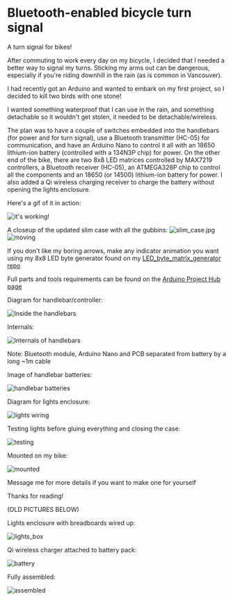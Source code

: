 # Bluetooth-enabled bicycle turn signal
A turn signal for bikes!

After commuting to work every day on my bicycle, I decided that I needed a better way to signal my turns. Sticking my arms out can be dangerous, especially if you're riding downhill in the rain (as is common in Vancouver).

I had recently got an Arduino and wanted to embark on my first project, so I decided to kill two birds with one stone!

I wanted something waterproof that I can use in the rain, and something detachable so it wouldn't get stolen, it needed to be detachable/wireless.

The plan was to have a couple of switches embedded into the handlebars (for power and for turn signal), use a Bluetooth transmitter (HC-05) for communication, and have an Arduino Nano to control it all with an 18650 lithium-ion battery (controlled with a 134N3P chip) for power. On the other end of the bike, there are two 8x8 LED matrices controlled by MAX7219 controllers, a Bluetooth receiver (HC-05), an ATMEGA328P chip to control all the components and an 18650 (or 14500) lithium-ion battery for power. I also added a Qi wireless charging receiver to charge the battery without opening the lights enclosure.

Here's a gif of it in action:

![it's working!](pictures/mounted_test.gif)

A closeup of the updated slim case with all the gubbins:
![slim_case.jpg](pictures/slim_case.jpg)
![moving](pictures/working.gif)


If you don't like my boring arrows, make any indicator animation you want using my 8x8 LED byte generator found on my [LED_byte_matrix_generator repo](https://github.com/simonwongwong/LED_byte_matrix_generator)

Full parts and tools requirements can be found on the [Arduino Project Hub page](https://create.arduino.cc/projecthub/simonwongwong/bluetooth-enabled-bicycle-turn-signal-2f4f5d)

Diagram for handlebar/controller:

![Inside the handlebars](pictures/handlebars_wiring.jpg)

Internals:

![Internals of handlebars](pictures/handlebars.jpg)

Note: Bluetooth module, Arduino Nano and PCB separated from battery by a long ~1m cable

Image of handlebar batteries:

![handlebar batteries](pictures/handlebar_battery.jpg)

Diagram for lights enclosure:

![lights wiring](pictures/lights_wiring.jpg)

Testing lights before gluing everything and closing the case:

![testing](pictures/testing.gif)

Mounted on my bike:

![mounted](pictures/mounted.gif)

Message me for more details if you want to make one for yourself

Thanks for reading!



(OLD PICTURES BELOW)

Lights enclosure with breadboards wired up:

![lights_box](pictures/lights_box.jpg)

Qi wireless charger attached to battery pack:

![battery](pictures/battery.jpg)

Fully assembled:

![assembled](pictures/assembled.jpg)

